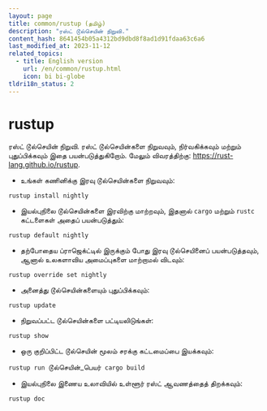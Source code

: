 ```yaml
---
layout: page
title: common/rustup (தமிழ்)
description: "ரஸ்ட் டூல்செயின் நிறுவி."
content_hash: 8641454b05a4312bd9dbd8f8ad1d91fdaa63c6a6
last_modified_at: 2023-11-12
related_topics:
  - title: English version
    url: /en/common/rustup.html
    icon: bi bi-globe
tldri18n_status: 2
---
```

# rustup

ரஸ்ட் டூல்செயின் நிறுவி.
ரஸ்ட் டூல்செயின்களை நிறுவவும், நிர்வகிக்கவும் மற்றும் புதுப்பிக்கவும் இதை பயன்படுத்துகிறோம்.
மேலும் விவரத்திற்கு: <https://rust-lang.github.io/rustup>.

- உங்கள் கணினிக்கு இரவு டூல்செயின்களை நிறுவவும்:

`rustup install nightly`

- இயல்புநிலை டூல்செயின்களை இரவிற்கு மாற்றவும், இதனால் `cargo` மற்றும் `rustc` கட்டளைகள் அதைப் பயன்படுத்தும்:

`rustup default nightly`

- தற்போதைய ப்ராஜெக்ட்டில் இருக்கும் போது இரவு டூல்செயினைப் பயன்படுத்தவும், ஆனால் உலகளாவிய அமைப்புகளை மாற்றாமல் விடவும்:

`rustup override set nightly`

- அனைத்து டூல்செயின்களையும் புதுப்பிக்கவும்:

`rustup update`

- நிறுவப்பட்ட டூல்செயின்களை பட்டியலிடுங்கள்:

`rustup show`

- ஒரு குறிப்பிட்ட டூல்செயின் மூலம் சரக்கு கட்டமைப்பை இயக்கவும்:

`rustup run `<span class="tldr-var badge badge-pill bg-dark-lm bg-white-dm text-white-lm text-dark-dm font-weight-bold">டூல்செயின்_பெயர்</span>` cargo build`

- இயல்புநிலை இணைய உலாவியில் உள்ளூர் ரஸ்ட் ஆவணத்தைத் திறக்கவும்:

`rustup doc`

